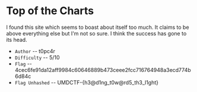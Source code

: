 # Top of the Charts

I found this site which seems to boast about itself too much. It claims to be above everything else but I'm not so sure. I think the success has gone to its head.

- `Author` -- t0pc4r
- `Difficulty` -- 5/10
- `Flag` -- 4cec6fe91da12aff9984c60646889b473ceee2fcc716764948a3ecd774b6d84c
- `Flag Unhashed` -- UMDCTF-{h3@d1ng_t0w@rd5_th3_l1ght}
